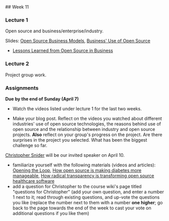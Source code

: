 <div class="week">

<div class="week_heading" markdown="1">
## Week 11
</div>

<div class="column_materials"  markdown="1">

### Lecture 1


Open source and business/enterprise/industry. 

Slides: [Open Source Business Models](slides/business_models.html), [Business' Use of Open Source](slides/business_use_open_source.html) 


- [Lessons Learned from Open Source in Business](https://www.youtube.com/watch?v=CnbDwrGZFuw)

### Lecture 2

Project group work.  

</div>

<div class="column_assign"  markdown="1">

### Assignments

**Due by the end of Sunday (April 7)**

- Watch the videos listed under lecture 1 for the last two weeks.

- Make your blog post. Reflect on the videos you watched about
different industries' use of open source technologies, the reasons behind
use of open source and the relationship between industry and open source projects. 
**Also** reflect on your group's progress on the project. Are there surprises
in the project you selected. What has been the biggest challenge so far. 


[Christopher Snider](https://www.linkedin.com/in/christopherasnider/) will be our invited speaker on April 10.

  - familiarize yourself with the following materials (videos and articles): <a href="https://www.redhat.com/en/open-source-stories/opening-the-loop">Opening the Loop</a>, <a href="https://www.redhat.com/en/blog/how-open-source-making-diabetes-more-manageable">How open source is making diabetes more manageable</a>, <a href="https://opensource.com/article/22/2/transparency-open-source-healthcare-software">How radical transparency is transforming open source healthcare software</a>
  - add a question for Christopher to the course wiki's page titled "questions for Christopher" (add your own question, and enter a number 1 next to it; read through existing questions, and up-vote the questions you like (replace the number next to them with a number __one higher__; go back to the page towards the end of the week to cast your vote on additional questions if you like them)

</div>
</div>
